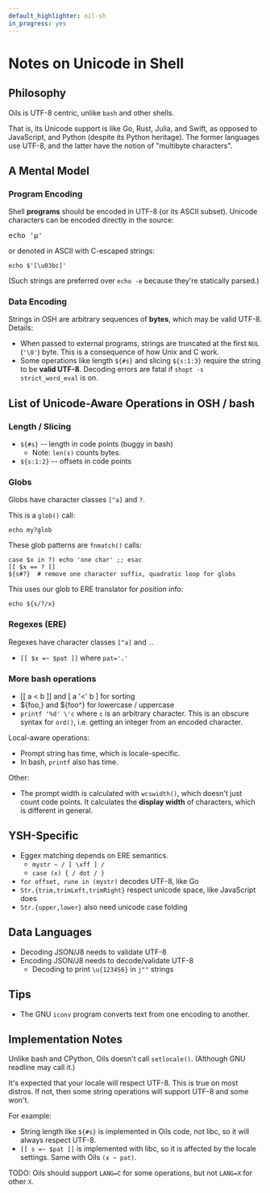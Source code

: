 ```yaml
---
default_highlighter: oil-sh
in_progress: yes
---
```


Notes on Unicode in Shell
=========================

<div id="toc">
</div>

## Philosophy

Oils is UTF-8 centric, unlike `bash` and other shells.

That is, its Unicode support is like Go, Rust, Julia, and Swift, as opposed to
JavaScript, and Python (despite its Python heritage).  The former languages use
UTF-8, and the latter have the notion of "multibyte characters".

## A Mental Model

### Program Encoding

Shell **programs** should be encoded in UTF-8 (or its ASCII subset).  Unicode
characters can be encoded directly in the source:

<pre>
echo '&#x03bc;'
</pre>

or denoted in ASCII with C-escaped strings:

    echo $'[\u03bc]'

(Such strings are preferred over `echo -e` because they're statically parsed.)

### Data Encoding

Strings in OSH are arbitrary sequences of **bytes**, which may be valid UTF-8.
Details:

- When passed to external programs, strings are truncated at the first `NUL`
  (`'\0'`) byte.  This is a consequence of how Unix and C work.
- Some operations like length `${#s}` and slicing `${s:1:3}` require the string
  to be **valid UTF-8**.  Decoding errors are fatal if `shopt -s
  strict_word_eval` is on.

## List of Unicode-Aware Operations in OSH / bash

### Length / Slicing

- `${#s}` -- length in code points (buggy in bash)
  - Note: `len(s)` counts bytes.
- `${s:1:2}` -- offsets in code points

### Globs

Globs have character classes `[^a]` and `?`.

This is a `glob()` call:

    echo my?glob

These glob patterns are `fnmatch()` calls:

    case $x in ?) echo 'one char' ;; esac
    [[ $x == ? ]]
    ${s#?}  # remove one character suffix, quadratic loop for globs

This uses our glob to ERE translator for *position* info:

    echo ${s/?/x}

### Regexes (ERE)

Regexes have character classes `[^a]` and `.`.

- `[[ $x =~ $pat ]]` where `pat='.'`

### More bash operations

- [[ a < b ]] and [ a '<' b ] for sorting
- ${foo,} and ${foo^} for lowercase / uppercase
- `printf '%d' \'c` where `c` is an arbitrary character.  This is an obscure
  syntax for `ord()`, i.e. getting an integer from an encoded character.

Local-aware operations:

- Prompt string has time, which is locale-specific.
- In bash, `printf` also has time.

Other:

- The prompt width is calculated with `wcswidth()`, which doesn't just count
  code points.  It calculates the **display width** of characters, which is
  different in general.

## YSH-Specific

- Eggex matching depends on ERE semantics.
  - `mystr ~ / [ \xff ] /` 
  - `case (x) { / dot / }`
- `for offset, rune in (mystr)` decodes UTF-8, like Go
- `Str.{trim,trimLeft,trimRight}` respect unicode space, like JavaScript does
- `Str.{upper,lower}` also need unicode case folding

## Data Languages

- Decoding JSON/J8 needs to validate UTF-8
- Encoding JSON/J8 needs to decode/validate UTF-8
  - Decoding to print `\u{123456}` in `j""` strings

## Tips

- The GNU `iconv` program converts text from one encoding to another.

## Implementation Notes

Unlike bash and CPython, Oils doesn't call `setlocale()`.  (Although GNU
readline may call it.)

It's expected that your locale will respect UTF-8.  This is true on most
distros.  If not, then some string operations will support UTF-8 and some
won't.

For example:

- String length like `${#s}` is implemented in Oils code, not libc, so it will
  always respect UTF-8.
- `[[ s =~ $pat ]]` is implemented with libc, so it is affected by the locale
  settings.  Same with Oils `(x ~ pat)`.

TODO: Oils should support `LANG=C` for some operations, but not `LANG=X` for
other `X`.

<!--

What libraries are we using?

TODO: Make sure these are UTF-8 mode, regardless of LANG global variables?

Or maybe we punt on that, and say Oils is only valid in UTF-8 mode?  Need to
investigate the API more.

- fnmatch()
- glob()
- regcomp/regexec()

- Are we using any re2c unicode?  For JSON?
- upper() and lower()?  isupper() is lower()
  - Need to sort these out

-->
